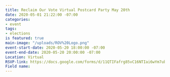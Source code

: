 ```yaml
---
title: Reclaim Our Vote Virtual Postcard Party May 20th
date: 2020-05-01 21:22:00 -07:00
categories:
- event
tags:
- elections
is featured: true
main-image: "/uploads/ROV%20Logo.png"
event-start-date: 2020-05-20 18:00:00 -07:00
event-end-date: 2020-05-20 20:00:00 -07:00
Location: Virtual
RSVP-link: https://docs.google.com/forms/d/11QTIFafrg85vC16NTIai6wYm7ubILD_DHmq0vbpFFA4/edit
Field name: 
---
```


